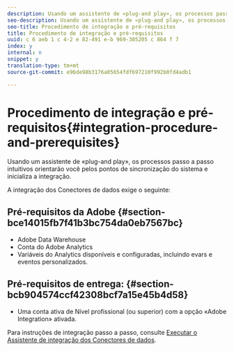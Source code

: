 ```yaml
---
description: Usando um assistente de «plug-and play», os processos passo a passo intuitivos orientarão você pelos pontos de sincronização do sistema e inicializa a integração.
seo-description: Usando um assistente de «plug-and play», os processos passo a passo intuitivos orientarão você pelos pontos de sincronização do sistema e inicializa a integração.
seo-title: Procedimento de integração e pré-requisitos
title: Procedimento de integração e pré-requisitos
uuid: c 6 aeb 1 c 4-2 e 82-491 e-b 969-305205 c 864 f 7
index: y
internal: n
snippet: y
translation-type: tm+mt
source-git-commit: e96de98b3176a05654fdf697210f992b0fd4adb1

---
```



# Procedimento de integração e pré-requisitos{#integration-procedure-and-prerequisites}

Usando um assistente de «plug-and play», os processos passo a passo intuitivos orientarão você pelos pontos de sincronização do sistema e inicializa a integração.

A integração dos Conectores de dados exige o seguinte:

## Pré-requisitos da Adobe {#section-bce14015fb7f41b3bc754da0eb7567bc}

* Adobe Data Warehouse
* Conta do Adobe Analytics
* Variáveis do Analytics disponíveis e configuradas, incluindo evars e eventos personalizados.

## Pré-requisitos de entrega: {#section-bcb904574ccf42308bcf7a15e45b4d58}

* Uma conta ativa de Nível profissional (ou superior) com a opção «Adobe Integration» ativada.

Para instruções de integração passo a passo, consulte [Executar o Assistente de integração dos Conectores de dados](../delivra-integration-overview/t-delivra-running-the-genesis-integration-wizard.md#task-72b844fe0f7a44d9acf3eb8f9f7ecb5a).
